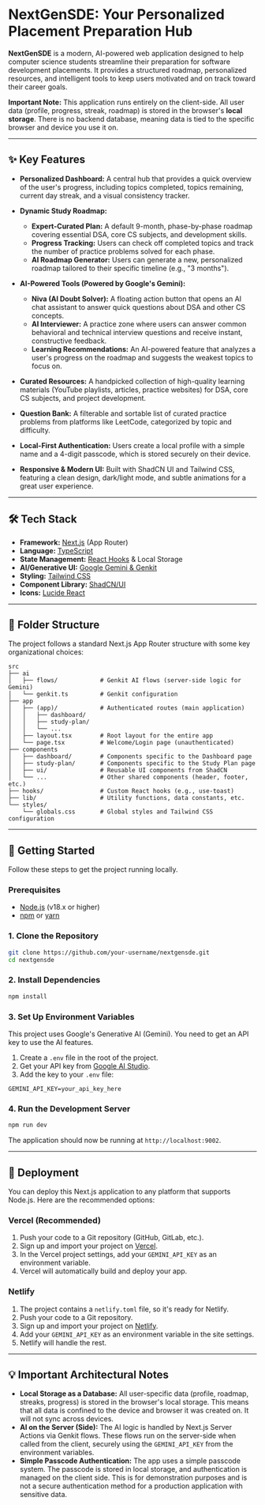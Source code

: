 # NextGenSDE: Your Personalized Placement Preparation Hub

**NextGenSDE** is a modern, AI-powered web application designed to help computer science students streamline their preparation for software development placements. It provides a structured roadmap, personalized resources, and intelligent tools to keep users motivated and on track toward their career goals.

**Important Note:** This application runs entirely on the client-side. All user data (profile, progress, streak, roadmap) is stored in the browser's **local storage**. There is no backend database, meaning data is tied to the specific browser and device you use it on.

---

## ✨ Key Features

- **Personalized Dashboard:** A central hub that provides a quick overview of the user's progress, including topics completed, topics remaining, current day streak, and a visual consistency tracker.

- **Dynamic Study Roadmap:**
    - **Expert-Curated Plan:** A default 9-month, phase-by-phase roadmap covering essential DSA, core CS subjects, and development skills.
    - **Progress Tracking:** Users can check off completed topics and track the number of practice problems solved for each phase.
    - **AI Roadmap Generator:** Users can generate a new, personalized roadmap tailored to their specific timeline (e.g., "3 months").

- **AI-Powered Tools (Powered by Google's Gemini):**
    - **Niva (AI Doubt Solver):** A floating action button that opens an AI chat assistant to answer quick questions about DSA and other CS concepts.
    - **AI Interviewer:** A practice zone where users can answer common behavioral and technical interview questions and receive instant, constructive feedback.
    - **Learning Recommendations:** An AI-powered feature that analyzes a user's progress on the roadmap and suggests the weakest topics to focus on.

- **Curated Resources:** A handpicked collection of high-quality learning materials (YouTube playlists, articles, practice websites) for DSA, core CS subjects, and project development.

- **Question Bank:** A filterable and sortable list of curated practice problems from platforms like LeetCode, categorized by topic and difficulty.

- **Local-First Authentication:** Users create a local profile with a simple name and a 4-digit passcode, which is stored securely on their device.

- **Responsive & Modern UI:** Built with ShadCN UI and Tailwind CSS, featuring a clean design, dark/light mode, and subtle animations for a great user experience.

---

## 🛠️ Tech Stack

- **Framework:** [Next.js](https://nextjs.org/) (App Router)
- **Language:** [TypeScript](https://www.typescriptlang.org/)
- **State Management:** [React Hooks](https://reactjs.org/docs/hooks-intro.html) & Local Storage
- **AI/Generative UI:** [Google Gemini & Genkit](https://firebase.google.com/docs/genkit)
- **Styling:** [Tailwind CSS](https://tailwindcss.com/)
- **Component Library:** [ShadCN/UI](https://ui.shadcn.com/)
- **Icons:** [Lucide React](https://lucide.dev/)

---

## 📂 Folder Structure

The project follows a standard Next.js App Router structure with some key organizational choices:

```
src
├── ai
│   ├── flows/            # Genkit AI flows (server-side logic for Gemini)
│   └── genkit.ts         # Genkit configuration
├── app
│   ├── (app)/            # Authenticated routes (main application)
│   │   ├── dashboard/
│   │   ├── study-plan/
│   │   └── ...
│   ├── layout.tsx        # Root layout for the entire app
│   └── page.tsx          # Welcome/Login page (unauthenticated)
├── components
│   ├── dashboard/        # Components specific to the Dashboard page
│   ├── study-plan/       # Components specific to the Study Plan page
│   ├── ui/               # Reusable UI components from ShadCN
│   └── ...               # Other shared components (header, footer, etc.)
├── hooks/                # Custom React hooks (e.g., use-toast)
├── lib/                  # Utility functions, data constants, etc.
└── styles/
    └── globals.css       # Global styles and Tailwind CSS configuration
```

---

## 🚀 Getting Started

Follow these steps to get the project running locally.

### Prerequisites

- [Node.js](https://nodejs.org/en/) (v18.x or higher)
- [npm](https://www.npmjs.com/) or [yarn](https://yarnpkg.com/)

### 1. Clone the Repository

```bash
git clone https://github.com/your-username/nextgensde.git
cd nextgensde
```

### 2. Install Dependencies

```bash
npm install
```

### 3. Set Up Environment Variables

This project uses Google's Generative AI (Gemini). You need to get an API key to use the AI features.

1.  Create a `.env` file in the root of the project.
2.  Get your API key from [Google AI Studio](https://aistudio.google.com/app/apikey).
3.  Add the key to your `.env` file:

```
GEMINI_API_KEY=your_api_key_here
```

### 4. Run the Development Server

```bash
npm run dev
```

The application should now be running at `http://localhost:9002`.

---

## 🚢 Deployment

You can deploy this Next.js application to any platform that supports Node.js. Here are the recommended options:

### Vercel (Recommended)
1.  Push your code to a Git repository (GitHub, GitLab, etc.).
2.  Sign up and import your project on [Vercel](https://vercel.com/).
3.  In the Vercel project settings, add your `GEMINI_API_KEY` as an environment variable.
4.  Vercel will automatically build and deploy your app.

### Netlify
1.  The project contains a `netlify.toml` file, so it's ready for Netlify.
2.  Push your code to a Git repository.
3.  Sign up and import your project on [Netlify](https://www.netlify.com/).
4.  Add your `GEMINI_API_KEY` as an environment variable in the site settings.
5.  Netlify will handle the rest.

---

## 💡 Important Architectural Notes

- **Local Storage as a Database:** All user-specific data (profile, roadmap, streaks, progress) is stored in the browser's local storage. This means that all data is confined to the device and browser it was created on. It will not sync across devices.
- **AI on the Server (Side):** The AI logic is handled by Next.js Server Actions via Genkit flows. These flows run on the server-side when called from the client, securely using the `GEMINI_API_KEY` from the environment variables.
- **Simple Passcode Authentication:** The app uses a simple passcode system. The passcode is stored in local storage, and authentication is managed on the client side. This is for demonstration purposes and is not a secure authentication method for a production application with sensitive data.
